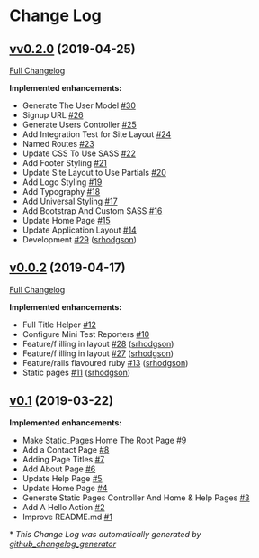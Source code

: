 # Change Log

## [vv0.2.0](https://github.com/srhodgson/sample_app/tree/vv0.2.0) (2019-04-25)
[Full Changelog](https://github.com/srhodgson/sample_app/compare/v0.0.2...vv0.2.0)

**Implemented enhancements:**

- Generate The User Model [\#30](https://github.com/srhodgson/sample_app/issues/30)
- Signup URL [\#26](https://github.com/srhodgson/sample_app/issues/26)
- Generate Users Controller [\#25](https://github.com/srhodgson/sample_app/issues/25)
- Add Integration Test for Site Layout [\#24](https://github.com/srhodgson/sample_app/issues/24)
- Named Routes [\#23](https://github.com/srhodgson/sample_app/issues/23)
- Update CSS To Use SASS [\#22](https://github.com/srhodgson/sample_app/issues/22)
- Add Footer Styling [\#21](https://github.com/srhodgson/sample_app/issues/21)
- Update Site Layout to Use Partials [\#20](https://github.com/srhodgson/sample_app/issues/20)
- Add Logo Styling [\#19](https://github.com/srhodgson/sample_app/issues/19)
- Add Typography [\#18](https://github.com/srhodgson/sample_app/issues/18)
- Add Universal Styling [\#17](https://github.com/srhodgson/sample_app/issues/17)
- Add Bootstrap And Custom SASS [\#16](https://github.com/srhodgson/sample_app/issues/16)
- Update Home Page [\#15](https://github.com/srhodgson/sample_app/issues/15)
- Update Application Layout [\#14](https://github.com/srhodgson/sample_app/issues/14)
- Development [\#29](https://github.com/srhodgson/sample_app/pull/29) ([srhodgson](https://github.com/srhodgson))

## [v0.0.2](https://github.com/srhodgson/sample_app/tree/v0.0.2) (2019-04-17)
[Full Changelog](https://github.com/srhodgson/sample_app/compare/v0.1...v0.0.2)

**Implemented enhancements:**

- Full Title Helper [\#12](https://github.com/srhodgson/sample_app/issues/12)
- Configure Mini Test Reporters [\#10](https://github.com/srhodgson/sample_app/issues/10)
- Feature/f illing in layout [\#28](https://github.com/srhodgson/sample_app/pull/28) ([srhodgson](https://github.com/srhodgson))
- Feature/f illing in layout [\#27](https://github.com/srhodgson/sample_app/pull/27) ([srhodgson](https://github.com/srhodgson))
- Feature/rails flavoured ruby [\#13](https://github.com/srhodgson/sample_app/pull/13) ([srhodgson](https://github.com/srhodgson))
- Static pages [\#11](https://github.com/srhodgson/sample_app/pull/11) ([srhodgson](https://github.com/srhodgson))

## [v0.1](https://github.com/srhodgson/sample_app/tree/v0.1) (2019-03-22)
**Implemented enhancements:**

- Make Static\_Pages Home The Root Page [\#9](https://github.com/srhodgson/sample_app/issues/9)
- Add a Contact Page [\#8](https://github.com/srhodgson/sample_app/issues/8)
- Adding Page Titles [\#7](https://github.com/srhodgson/sample_app/issues/7)
- Add About Page [\#6](https://github.com/srhodgson/sample_app/issues/6)
- Update Help Page [\#5](https://github.com/srhodgson/sample_app/issues/5)
- Update Home Page  [\#4](https://github.com/srhodgson/sample_app/issues/4)
- Generate Static Pages Controller And Home & Help Pages [\#3](https://github.com/srhodgson/sample_app/issues/3)
- Add A Hello Action [\#2](https://github.com/srhodgson/sample_app/issues/2)
- Improve README.md [\#1](https://github.com/srhodgson/sample_app/issues/1)



\* *This Change Log was automatically generated by [github_changelog_generator](https://github.com/skywinder/Github-Changelog-Generator)*
